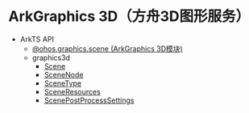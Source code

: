 # ArkGraphics 3D（方舟3D图形服务）

- ArkTS API<!--arkgraphics-3d-arkts-->
  - [@ohos.graphics.scene (ArkGraphics 3D模块)](js-apis-scene.md)
  - graphics3d<!--arkgraphics3d-arkts-->
    - [Scene](js-apis-inner-scene.md)
    - [SceneNode](js-apis-inner-scene-nodes.md)
    - [SceneType](js-apis-inner-scene-types.md)
    - [SceneResources](js-apis-inner-scene-resources.md)
    - [ScenePostProcessSettings](js-apis-inner-scene-post-process-settings.md)
